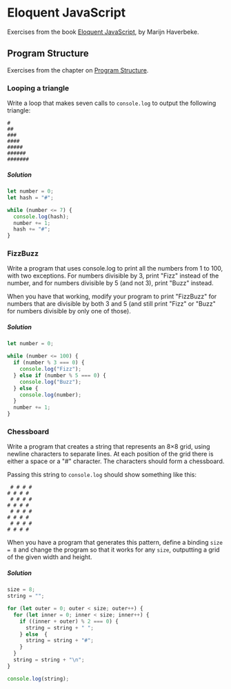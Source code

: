 # Eloquent JavaScript
Exercises from the book [Eloquent JavaScript](https://eloquentjavascript.net/), by Marijn Haverbeke.

## Program Structure
Exercises from the chapter on [Program Structure](https://eloquentjavascript.net/02_program_structure.html).

### Looping a triangle
Write a loop that makes seven calls to `console.log` to output the following triangle:
```
#
##
###
####
#####
######
#######
```

##### Solution
```js
let number = 0;
let hash = "#";

while (number <= 7) {
  console.log(hash);
  number += 1;
  hash += "#";
}
```

### FizzBuzz
Write a program that uses console.log to print all the numbers from 1 to 100, with two exceptions. For numbers divisible by 3, print "Fizz" instead of the number, and for numbers divisible by 5 (and not 3), print "Buzz" instead.

When you have that working, modify your program to print "FizzBuzz" for numbers that are divisible by both 3 and 5 (and still print "Fizz" or "Buzz" for numbers divisible by only one of those).

##### Solution
```js
let number = 0;

while (number <= 100) {
  if (number % 3 === 0) {
    console.log("Fizz");
  } else if (number % 5 === 0) {
    console.log("Buzz");
  } else {
    console.log(number);
  }
  number += 1;
}
```

### Chessboard
Write a program that creates a string that represents an 8×8 grid, using newline characters to separate lines. At each position of the grid there is either a space or a "#" character. The characters should form a chessboard.

Passing this string to `console.log` should show something like this:
```
 # # # #
# # # #
 # # # #
# # # #
 # # # #
# # # #
 # # # #
# # # #
```
When you have a program that generates this pattern, define a binding `size = 8` and change the program so that it works for any `size`, outputting a grid of the given width and height.

##### Solution
```js
size = 8;
string = "";

for (let outer = 0; outer < size; outer++) {
  for (let inner = 0; inner < size; inner++) {
    if ((inner + outer) % 2 === 0) {
      string = string + " ";
    } else  {
      string = string + "#";
    }
  }
  string = string + "\n";
}

console.log(string);
```
